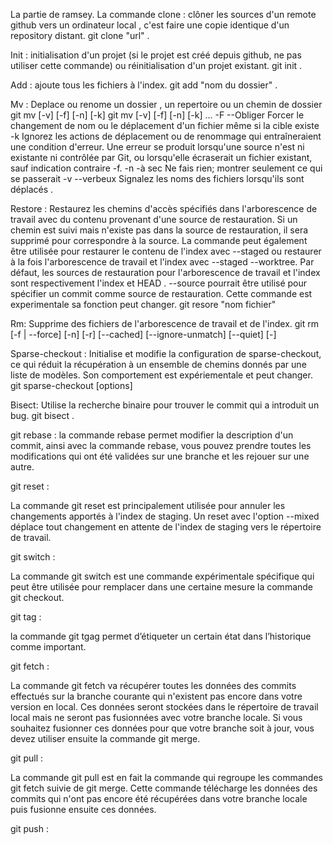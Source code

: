 La partie de ramsey. La commande clone : clôner les sources d'un remote github vers un ordinateur local , c'est faire une copie identique d'un repository distant. git clone "url" .

Init : initialisation d'un projet (si le projet est créé depuis github, ne pas utiliser cette commande) ou réinitialisation d'un projet existant. git init .

Add : ajoute tous les fichiers à l'index. git add "nom du dossier" .

Mv : Deplace ou renome un dossier , un repertoire ou un chemin de dossier git mv [-v] [-f] [-n] [-k] git mv [-v] [-f] [-n] [-k] ... -F --Obliger Forcer le changement de nom ou le déplacement d'un fichier même si la cible existe -k Ignorez les actions de déplacement ou de renommage qui entraîneraient une condition d'erreur. Une erreur se produit lorsqu'une source n'est ni existante ni contrôlée par Git, ou lorsqu'elle écraserait un fichier existant, sauf indication contraire -f. -n -à sec Ne fais rien; montrer seulement ce qui se passerait -v --verbeux Signalez les noms des fichiers lorsqu'ils sont déplacés .

Restore : Restaurez les chemins d'accès spécifiés dans l'arborescence de travail avec du contenu provenant d'une source de restauration. Si un chemin est suivi mais n'existe pas dans la source de restauration, il sera supprimé pour correspondre à la source. La commande peut également être utilisée pour restaurer le contenu de l'index avec --staged ou restaurer à la fois l'arborescence de travail et l'index avec --staged --worktree. Par défaut, les sources de restauration pour l'arborescence de travail et l'index sont respectivement l'index et HEAD . --source pourrait être utilisé pour spécifier un commit comme source de restauration. Cette commande est experimentale sa fonction peut changer. git resore "nom fichier"

Rm: Supprime des fichiers de l'arborescence de travail et de l'index. git rm [-f | --force] [-n] [-r] [--cached] [--ignore-unmatch] [--quiet] [-]

Sparse-checkout : Initialise et modifie la configuration de sparse-checkout, ce qui réduit la récupération à un ensemble de chemins donnés par une liste de modèles. Son comportement est expériementale et peut changer. git sparse-checkout [options]

Bisect: Utilise la recherche binaire pour trouver le commit qui a introduit un bug. git bisect .

git rebase : la commande rebase permet modifier la description d'un commit, ainsi avec la commande rebase, vous pouvez prendre toutes les modifications qui ont été validées sur une branche et les rejouer sur une autre.

git reset :

La commande git reset est principalement utilisée pour annuler les changements apportés à l'index de staging. Un reset avec l'option --mixed déplace tout changement en attente de l'index de staging vers le répertoire de travail.

git switch :

La commande git switch est une commande expérimentale spécifique qui peut être utilisée pour remplacer dans une certaine mesure la commande git checkout.

git tag :

la commande git tgag permet d’étiqueter un certain état dans l’historique comme important.

git fetch :

La commande git fetch va récupérer toutes les données des commits effectués sur la branche courante qui n'existent pas encore dans votre version en local. Ces données seront stockées dans le répertoire de travail local mais ne seront pas fusionnées avec votre branche locale. Si vous souhaitez fusionner ces données pour que votre branche soit à jour, vous devez utiliser ensuite la commande git merge.

git pull :

La commande git pull est en fait la commande qui regroupe les commandes git fetch suivie de git merge. Cette commande télécharge les données des commits qui n'ont pas encore été récupérées dans votre branche locale puis fusionne ensuite ces données.

git push :





